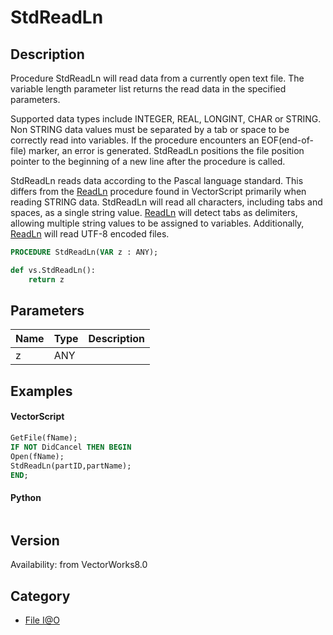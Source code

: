 # StdReadLn

## Description
Procedure StdReadLn will read data from a currently open text file. The variable length parameter list returns the read data in the specified parameters.

Supported data types include INTEGER, REAL, LONGINT, CHAR or STRING. Non STRING data values must be separated by a tab or space to be correctly read into variables. If the procedure encounters an EOF(end-of-file) marker, an error is generated. StdReadLn positions the file position pointer to the beginning of a new line after the procedure is called.

StdReadLn reads data according to the Pascal language standard. This differs from the [ReadLn](ReadLn.md) procedure found in VectorScript primarily when reading STRING data. StdReadLn will read all characters, including tabs and spaces, as a single string value. [ReadLn](ReadLn.md) will detect tabs as delimiters, allowing multiple string values to be assigned to variables. Additionally, [ReadLn](ReadLn.md) will read UTF-8 encoded files.

```pascal
PROCEDURE StdReadLn(VAR z : ANY);
```

```python
def vs.StdReadLn():
    return z
```

## Parameters
|Name|Type|Description|
|---|---|---|
|z|ANY|   |

## Examples
#### VectorScript ####
```pascal
GetFile(fName);
IF NOT DidCancel THEN BEGIN
Open(fName);
StdReadLn(partID,partName);
END;
```
#### Python ####
```python

```

## Version
Availability: from VectorWorks8.0

## Category
* [File I@O](../Categories/File%20IO.md)
